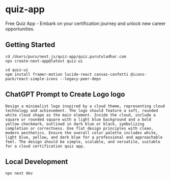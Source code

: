 # quiz-app
Free Quiz App - Embark on your certification journey and unlock new career opportunities.

## Getting Started

```
cd /Users/puru/next.js/quiz-app/quiz.purutuladhar.com
npx create-next-app@latest quiz-ui

cd quiz-ui
npm install framer-motion lucide-react canvas-confetti @icons-pack/react-simple-icons --legacy-peer-deps
```

## ChatGPT Prompt to Create Logo  logo

```
Design a minimalist logo inspired by a cloud theme, representing cloud technology and achievement. The logo should feature a soft, rounded white cloud shape as the main element. Inside the cloud, include a square or rounded square with a light blue background and a bold yellow checkmark, outlined in dark blue or black, symbolizing completion or correctness. Use flat design principles with clean, modern aesthetics. Ensure the overall color palette includes white, light blue, yellow, and dark blue for a professional and approachable feel. The design should be simple, scalable, and versatile, suitable for a cloud certification quiz app.
```

## Local Development

```
npx next dev
```
